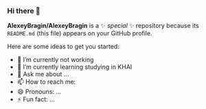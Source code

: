 ### Hi there 👋


**AlexeyBragin/AlexeyBragin** is a ✨ _special_ ✨ repository because its `README.md` (this file) appears on your GitHub profile.

Here are some ideas to get you started:

- 🔭 I’m currently not working  
- 🌱 I’m currently learning studying in KHAI
- 💬 Ask me about ...
- 📫 How to reach me: 
- 😄 Pronouns: ...
- ⚡ Fun fact: ...

